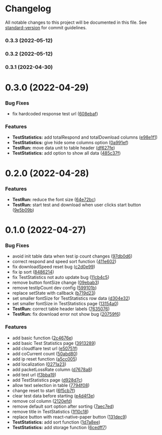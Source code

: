 # Changelog

All notable changes to this project will be documented in this file. See [standard-version](https://github.com/conventional-changelog/standard-version) for commit guidelines.

### 0.3.3 (2022-05-12)

### 0.3.2 (2022-05-12)

### 0.3.1 (2022-04-30)

# 0.3.0 (2022-04-29)

### Bug Fixes

* fix hardcoded response test url ([608ebaf](https://github.com/xianshenglu/cloudflare-ip-tester-app/commit/608ebaf3021f14a5967f3811abc120bc682f2e8b))


### Features

* **TestStatistics:** add totalRespond and totalDownload columns ([e98e1f1](https://github.com/xianshenglu/cloudflare-ip-tester-app/commit/e98e1f164a7f80a3f3282fbfd2ffe4db9866c1e1))
* **TestStatistics:** give hide some columns option ([0a991ef](https://github.com/xianshenglu/cloudflare-ip-tester-app/commit/0a991eff74ed2415c926f258c5946b57c5d3321a))
* **TestRun:** move data unit to table header ([df627fe](https://github.com/xianshenglu/cloudflare-ip-tester-app/commit/df627fe698c2e09bc8be17699e6e03c6e274bda4))
* **TestStatistics:** add option to show all data ([485c37f](https://github.com/xianshenglu/cloudflare-ip-tester-app/commit/485c37f1e28fafbb85d1f7d79e934c8b6c21006b))

# 0.2.0 (2022-04-28)

### Features

* **TestRun:** reduce the font size ([64e72bc](https://github.com/xianshenglu/cloudflare-ip-tester-app/commit/64e72bc042ba9ae447f0bbc8b2463202fd658934))
* **TestRun:** start test and download when user clicks start button ([9e5b09b](https://github.com/xianshenglu/cloudflare-ip-tester-app/commit/9e5b09bc1a3164c4f63ab65888816dc27d3e2a82))


# 0.1.0 (2022-04-27)

### Bug Fixes

* avoid init table data when test ip count changes ([97db0d6](https://github.com/xianshenglu/cloudflare-ip-tester-app/commit/97db0d62c39056f64c8f31d818bb063f5eff7b64))
* correct respond and speed sort function ([411e602](https://github.com/xianshenglu/cloudflare-ip-tester-app/commit/411e60296eef4ff9625c9925f1887bef4e113606))
* fix downloadSpeed reset bug ([c2d0e99](https://github.com/xianshenglu/cloudflare-ip-tester-app/commit/c2d0e99059de59c3395003f4670b0e94f86cbf05))
* fix ip sort ([8486214](https://github.com/xianshenglu/cloudflare-ip-tester-app/commit/8486214cb7df37db8c96f801192bc23f68d0cdd1))
* fix TestStatistics not auto update bug ([11cb4c5](https://github.com/xianshenglu/cloudflare-ip-tester-app/commit/11cb4c5ab2031227425df5e902140d31c0a00bde))
* remove button fontSize change ([09ebab3](https://github.com/xianshenglu/cloudflare-ip-tester-app/commit/09ebab309500df09731c0bfaaa27f635de0dd3fe))
* remove testIpCount dev config ([599101b](https://github.com/xianshenglu/cloudflare-ip-tester-app/commit/599101b53f9c100d22a9e88356670f3f306eff45))
* replace setState with callback ([b719d23](https://github.com/xianshenglu/cloudflare-ip-tester-app/commit/b719d23504f40351abeb76c20919c66743ffb387))
* set smaller fontSize for TestStatistics row data ([d304e32](https://github.com/xianshenglu/cloudflare-ip-tester-app/commit/d304e3268050212d4efb2e1da830f2d2dcbec228))
* set smaller fontSize in TestStatistics page ([13154a0](https://github.com/xianshenglu/cloudflare-ip-tester-app/commit/13154a070ff6ca26b40ce9f76d38980f7eed3290))
* **TestRun:** correct table header labels ([7635076](https://github.com/xianshenglu/cloudflare-ip-tester-app/commit/76350768fedb9da8698d56796a3a150b26710cee))
* **TestRun:** fix download error not show bug ([20759f6](https://github.com/xianshenglu/cloudflare-ip-tester-app/commit/20759f6b79dc3ed268ea2bf8d150019c410b43be))


### Features

* add basic function ([2c4676e](https://github.com/xianshenglu/cloudflare-ip-tester-app/commit/2c4676e9d2ff6d3e4c5edb231a861e315f544880))
* add basic Test Statistics page ([3913289](https://github.com/xianshenglu/cloudflare-ip-tester-app/commit/39132899e4729f977ec20d365acee759983aa049))
* add cloudflare test url ([e50751f](https://github.com/xianshenglu/cloudflare-ip-tester-app/commit/e50751fb94361bd03cf1ec2a20f0ea9bdeb20de1))
* add coCurrent count ([50abd80](https://github.com/xianshenglu/cloudflare-ip-tester-app/commit/50abd80f48f404edbe72196e70bdf9608591c86a))
* add ip reset function ([a5cc005](https://github.com/xianshenglu/cloudflare-ip-tester-app/commit/a5cc00509edbeee38dada7af87ab757fbe5be517))
* add localization ([0271a23](https://github.com/xianshenglu/cloudflare-ip-tester-app/commit/0271a239309557be7b1de1d58a415bdd66ff837d))
* add packetLossRate column ([d7678a8](https://github.com/xianshenglu/cloudflare-ip-tester-app/commit/d7678a83a7fa6cd9f2b27e39b9751144b809ba8f))
* add test url ([f3bba19](https://github.com/xianshenglu/cloudflare-ip-tester-app/commit/f3bba19b0dd9615f98c6591eae916ed53cfcccba))
* add TestStatistics page ([d928d7c](https://github.com/xianshenglu/cloudflare-ip-tester-app/commit/d928d7cb2697776a6729954530a6723ff2fee56c))
* allow text selection in table ([7794f08](https://github.com/xianshenglu/cloudflare-ip-tester-app/commit/7794f085d7da2f1b0d98fd6946e733e13fadc5dd))
* change reset to start ([6f5cb7f](https://github.com/xianshenglu/cloudflare-ip-tester-app/commit/6f5cb7f4e95416dae4c9ef662cc85c3ff353509a))
* clear test data before starting ([e4d4f3e](https://github.com/xianshenglu/cloudflare-ip-tester-app/commit/e4d4f3e5d1b143312126372584ba954038b37d22))
* remove col column ([2120efd](https://github.com/xianshenglu/cloudflare-ip-tester-app/commit/2120efd499e179f718188b7751f4e911835a8309))
* remove default sort option after sorting ([7aec7ed](https://github.com/xianshenglu/cloudflare-ip-tester-app/commit/7aec7ed0b1e367ed83e54252dc968570ee861737))
* remove title in TestStatistics ([1f10c18](https://github.com/xianshenglu/cloudflare-ip-tester-app/commit/1f10c184287620d24b755c94c5ccb9460af80c44))
* replace button with react-native-paper button ([131dec9](https://github.com/xianshenglu/cloudflare-ip-tester-app/commit/131dec9ba1adc7a90ba970698a633d0803796c9c))
* **TestStatistics:** add sort function ([1d7a8ee](https://github.com/xianshenglu/cloudflare-ip-tester-app/commit/1d7a8ee68b33ae88347d6c72ba8a0079464eb3fc))
* **TestStatistics:** add storage function ([6cedff7](https://github.com/xianshenglu/cloudflare-ip-tester-app/commit/6cedff7e0b75bf28e6c7409af0cd402d1a2bc36b))
